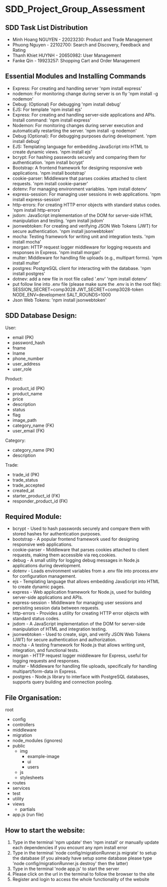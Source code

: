 # SDD_Project_Group_Assessment

## SDD Task List Distribution
- Minh Hoang NGUYEN - 22023230: Product and Trade Management
- Phuong Nguyen - 22102700: Search and Discovery, Feedback and Rating
- Thanh Khiet HUYNH - 20650982: User Management
- Fanke Qin - 19923257: Shopping Cart and Order Management

## Essential Modules and Installing Commands
- Express: For creating and handling server
  'npm install express'
- nodemon: For monitoring change during server is on fly
  'npm install -g nodemon'
- Debug: (Optional) For debugging
  'npm install debug'
- EJS: For template
  'npm install ejs'
- Express: For creating and handling server-side applications and APIs.
  Install command: 'npm install express'
- Nodemon: For monitoring changes during server execution and automatically restarting the server.
  'npm install -g nodemon'
- Debug (Optional): For debugging purposes during development.
  'npm install debug'
- EJS: Templating language for embedding JavaScript into HTML to create dynamic views.
  'npm install ejs'
- bcrypt: For hashing passwords securely and comparing them for authentication.
  'npm install bcrypt'
- Bootstrap: A frontend framework for designing responsive web applications.
  'npm install bootstrap'
- cookie-parser: Middleware that parses cookies attached to client requests.
  'npm install cookie-parser'
- dotenv: For managing environment variables.
  'npm install dotenv'
- express-session: For managing user sessions in web applications.
  'npm install express-session'
- http-errors: For creating HTTP error objects with standard status codes.
  'npm install http-errors'
- jsdom: JavaScript implementation of the DOM for server-side HTML manipulation and testing.
  'npm install jsdom'
- jsonwebtoken: For creating and verifying JSON Web Tokens (JWT) for secure authentication.
  'npm install jsonwebtoken'
- mocha: Testing framework for writing unit and integration tests.
  'npm install mocha'
- morgan: HTTP request logger middleware for logging requests and responses in Express.
  'npm install morgan'
- multer: Middleware for handling file uploads (e.g., multipart forms).
  'npm install multer'
- postgres: PostgreSQL client for interacting with the database.
  'npm install postgres'
- dotnev: add a new file in root file called '.env'
  'npm install dotenv'
- put follow line into .env file (please make sure the .env is in the root file):  
  SESSION_SECRET=comp3028
  JWT_SECRET=comp3028-token
  NODE_ENV=development
  SALT_ROUNDS=1000
- Json Web Tokens: 
  'npm install jsonwebtoken'
  
## SDD Database Design:
User:
- email (PK)
- password_hash
- fname
- lname
- phone_number
- user_address
- user_role

Product:
- product_id (PK)
- product_name
- price
- description
- status
- flag
- image_path
- category_name (FK)
- user_email (FK)

Category:
- category_name (PK)
- description

Trade:
- trade_id (PK)
- trade_status
- trade_accepted
- created_at
- starter_product_id (FK)
- responder_product_id (FK)

## Required Module:
- bcrypt - Used to hash passwords securely and compare them with stored hashes for authentication purposes.
- bootstrap - A popular frontend framework used for designing responsive web applications.
- cookie-parser - Middleware that parses cookies attached to client requests, making them accessible via req.cookies.
- debug - A small utility for logging debug messages in Node.js applications during development.
- dotenv - Loads environment variables from a .env file into process.env for configuration management.
- ejs - Templating language that allows embedding JavaScript into HTML to create dynamic pages.
- express - Web application framework for Node.js, used for building server-side applications and APIs.
- express-session - Middleware for managing user sessions and persisting session data between requests.
- http-errors - Provides a utility for creating HTTP error objects with standard status codes.
- jsdom - A JavaScript implementation of the DOM for server-side manipulation of HTML and integration testing.
- jsonwebtoken - Used to create, sign, and verify JSON Web Tokens (JWT) for secure authentication and authorization.
- mocha - A testing framework for Node.js that allows writing unit, integration, and functional tests.
- morgan - HTTP request logger middleware for Express, useful for logging requests and responses.
- multer - Middleware for handling file uploads, specifically for handling multipart/form-data in Express.
- postgres - Node.js library to interface with PostgreSQL databases, supports query building and connection pooling.

## File Organisation:
root
- config
- controllers
- middleware
- migration
- node_modules (ignores)
- public
  - img
    - example-image
    - ui
    - users
  - js
  - stylesheets
- routes
- services
- test
- utility
- views
  - partials
- app.js (run file)

## How to start the website:

1. Type in the terminal 'npm update' then 'npm install' or manually update each dependencies if you encount any npm install error
2. Type in the terminal 'node config/migrationRunner.js migrate' to setup the database (if you already have setup some database please type 'node config/migrationRunner.js destroy' then the latter)
3. Type in the terminal 'node app.js' to start the server
4. Please click on the url in the terminal to follow the browser to the site
5. Register and login to access the whole functionality of the website 
